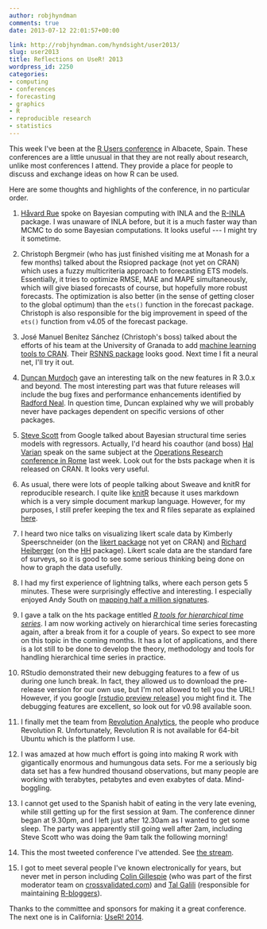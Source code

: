 ```yaml
---
author: robjhyndman
comments: true
date: 2013-07-12 22:01:57+00:00

link: http://robjhyndman.com/hyndsight/user2013/
slug: user2013
title: Reflections on UseR! 2013
wordpress_id: 2250
categories:
- computing
- conferences
- forecasting
- graphics
- R
- reproducible research
- statistics
---
```


This week I've been at the [R Users conference](http://www.edii.uclm.es/~useR-2013/) in Albacete, Spain. These conferences are a little unusual in that they are not really about research, unlike most conferences I attend. They provide a place for people to discuss and exchange ideas on how R can be used.

Here are some thoughts and highlights of the conference, in no particular order.<!-- more -->




    
  1. [Håvard Rue](http://www.math.ntnu.no/~hrue/index_eng.html) spoke on Bayesian computing with INLA and the [R-INLA](http://www.r-inla.org/) package. I was unaware of INLA before, but it is a much faster way than MCMC to do some Bayesian computations. It looks useful --- I might try it sometime.

    
  2. Christoph Bergmeir (who has just finished visiting me at Monash for a few months) talked about the Rsiopred package (not yet on CRAN) which uses a fuzzy multicriteria approach to forecasting ETS models. Essentially, it tries to optimize RMSE, MAE and MAPE simultaneously, which will give biased forecasts of course, but hopefully more robust forecasts. The optimization is also better (in the sense of getting closer to the global optimum) than the `ets()` function in the forecast package. Christoph is also responsible for the big improvement in speed of the `ets()` function from v4.05 of the forecast package.

    
  3. José Manuel Benítez Sánchez (Christoph's boss) talked about the efforts of his team at the University of Granada to add [machine learning tools to CRAN](http://sci2s.ugr.es/dicits/index.php?p=software).
Their [RSNNS package](http://dicits.ugr.es/software/RSNNS/) looks good. Next time I fit a neural net, I'll try it out.

    
  4. [Duncan Murdoch](http://www.stats.uwo.ca/faculty/murdoch/) gave an interesting talk on the new features in R 3.0.x and beyond. The most interesting part was that future releases will include the bug fixes and performance enhancements identified by [Radford Neal](http://radfordneal.wordpress.com/2013/06/22/announcing-pqr-a-faster-version-of-r/). In question time, Duncan explained why we will probably never have packages dependent on specific versions of other packages.

    
  5. [Steve Scott](http://stevethebayesian.com/) from Google talked about Bayesian structural time series models with regressors. Actually, I'd heard his coauthor (and boss) [Hal Varian](http://en.wikipedia.org/wiki/Hal_Varian) speak on the same subject at the [Operations Research conference in Rome](http://euro2013.org) last week. Look out for the bsts package when it is released on CRAN. It looks very useful.

    
  6. As usual, there were lots of people talking about Sweave and knitR for reproducible research. I quite like [knitR](http://yihui.name/knitr/) because it uses markdown which is a very simple document markup language. However, for my purposes, I still prefer keeping the tex and R files separate as explained [here](http://robjhyndman.com/hyndsight/makefiles/).

    
  7. I heard two nice talks on visualizing likert scale data by Kimberly Speerschneider (on the [likert package](https://github.com/jbryer/likert) not yet on CRAN) and [Richard Heiberger](http://astro.temple.edu/~rmh/) (on the [HH](http://cran.r-project.org/web/packages/HH/index.html) package). Likert scale data are the standard fare of surveys, so it is good to see some serious thinking being done on how to graph the data usefully.

    
  8. I had my first experience of lightning talks, where each person gets 5 minutes. These were surprisingly effective and interesting. I especially enjoyed Andy South on [mapping half a million signatures](http://andysouth.co.uk/wp-content/uploads/2013/07/useR2013-Lightning-AndySouth.pdf).

    
  9. I gave a talk on the hts package entitled [_R tools for hierarchical time series_](http://robjhyndman.com/talks/hts-2). I am now working actively on hierarchical time series forecasting again, after a break from it for a couple of years. So expect to see more on this topic in the coming months. It has a lot of applications, and there is a lot still to be done to develop the theory, methodology and tools for handling hierarchical time series in practice.

    
  10. RStudio demonstrated their new debugging features to a few of us during one lunch break. In fact, they allowed us to download the pre-release version for our own use, but I'm not allowed to tell you the URL! However, if you google [[rstudio preview release]](https://www.google.com/search?q=rstudio+preview+release) you might find it. The debugging features are excellent, so look out for v0.98 available soon.

    
  11. I finally met the team from [Revolution Analytics](http://www.revolutionanalytics.com/), the people who produce Revolution R. Unfortunately, Revolution R is not available for 64-bit Ubuntu which is the platform I use.

    
  12. I was amazed at how much effort is going into making R work with gigantically enormous and humungous data sets. For me a seriously big data set has a few hundred thousand observations, but many people are working with terabytes, petabytes and even exabytes of data. Mind-boggling.

    
  13. I cannot get used to the Spanish habit of eating in the very late evening, while still getting up for the first session at 9am. The conference dinner began at 9.30pm, and I left just after 12.30am as I wanted to get some sleep. The party was apparently still going well after 2am, including Steve Scott who was doing the 9am talk the following morning!

    
  14. This the most tweeted conference I've attended. See [the stream](https://twitter.com/search?q=%23user2013&src=hash).

    
  15. I got to meet several people I've known electronically for years, but never met in person including [Colin Gillespie](http://www.mas.ncl.ac.uk/~ncsg3/) (who was part of the first moderator team on [crossvalidated.com](http://crossvalidated.com)) and [Tal Galili](http://www.r-statistics.com/) (responsible for maintaining [R-bloggers](http://www.r-bloggers.com/)).



Thanks to the committee and sponsors for making it a great conference. The next one is in California: [UseR! 2014](http://user2014.stat.ucla.edu/).
